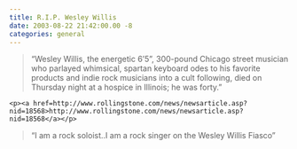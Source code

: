 ```yaml
---
title: R.I.P. Wesley Willis
date: 2003-08-22 21:42:00.00 -8
categories: general
---
```

<blockquote>&#8220;Wesley Willis, the energetic 6&#8217;5&#8221;, 300-pound Chicago street musician who parlayed whimsical, spartan keyboard odes to his favorite products and indie rock musicians into a cult following, died on Thursday night at a hospice in Illinois; he was forty.&#8221;</blockquote>

	<p><a href=http://www.rollingstone.com/news/newsarticle.asp?nid=18568>http://www.rollingstone.com/news/newsarticle.asp?nid=18568</a></p>

<blockquote>&#8220;I am a rock soloist..I am a rock singer on the Wesley Willis Fiasco&#8221;</blockquote>
